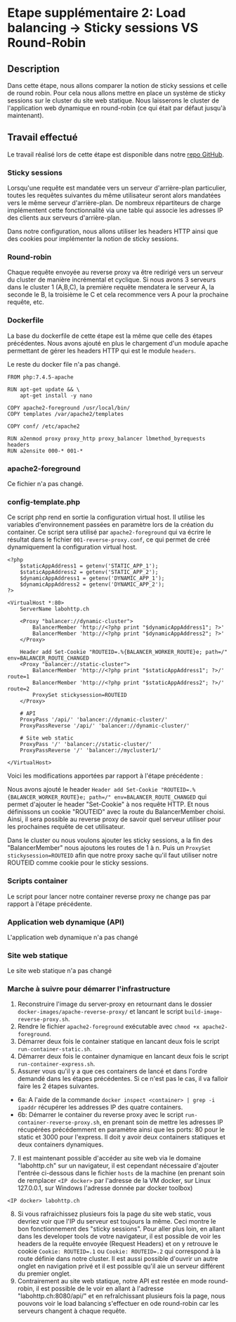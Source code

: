 # Etape supplémentaire 2: Load balancing -> Sticky sessions VS Round-Robin
## Description
Dans cette étape, nous allons comparer la notion de sticky sessions et celle de round robin. Pour cela nous allons mettre en place un système de sticky sessions sur le cluster du site web statique. Nous laisserons le cluster de l'application web dynamique en round-robin (ce qui était par défaut jusqu'à maintenant).

## Travail effectué
Le travail réalisé lors de cette étape est disponible dans notre [repo GitHub](https://github.com/gollgot/RES_HTTPInfra/tree/fb-load-balancer).

### Sticky sessions
Lorsqu'une requête est mandatée vers un serveur d'arrière-plan particulier, toutes les requêtes suivantes du même utilisateur seront alors mandatées vers le même serveur d'arrière-plan. De nombreux répartiteurs de charge implémentent cette fonctionnalité via une table qui associe les adresses IP des clients aux serveurs d'arrière-plan.

Dans notre configuration, nous allons utiliser les headers HTTP ainsi que des cookies pour implémenter la notion de sticky sessions.

### Round-robin
Chaque requête envoyée au reverse proxy va être redirigé vers un serveur du cluster de manière incrémental et cyclique. Si nous avons 3 serveurs dans le cluster 1 (A,B,C), la première requête mendatera le serveur A, la seconde le B, la troisième le C et cela recommence vers A pour la prochaine requête, etc. 

### Dockerfile
La base du dockerfile de cette étape est la même que celle des étapes précédentes. Nous avons ajouté en plus le chargement d'un module apache permettant de gérer les headers HTTP qui est le module `headers`.

Le reste du docker file n'a pas changé.

```
FROM php:7.4.5-apache

RUN apt-get update && \
    apt-get install -y nano
    
COPY apache2-foreground /usr/local/bin/
COPY templates /var/apache2/templates

COPY conf/ /etc/apache2

RUN a2enmod proxy proxy_http proxy_balancer lbmethod_byrequests headers
RUN a2ensite 000-* 001-*
```

### apache2-foreground
Ce fichier n'a pas changé.

### config-template.php
Ce script php rend en sortie la configuration virtual host. Il utilise les variables d'environnement passées en paramètre lors de la création du container. Ce script sera utilisé par `apache2-foreground` qui va écrire le résultat dans le fichier `001-reverse-proxy.conf`, ce qui permet de créé dynamiquement la configuration virtual host.
```
<?php
	$staticAppAddress1 = getenv('STATIC_APP_1');
	$staticAppAddress2 = getenv('STATIC_APP_2');
	$dynamicAppAddress1 = getenv('DYNAMIC_APP_1');
	$dynamicAppAddress2 = getenv('DYNAMIC_APP_2');
?>

<VirtualHost *:80>
	ServerName labohttp.ch

	<Proxy "balancer://dynamic-cluster">
		BalancerMember 'http://<?php print "$dynamicAppAddress1"; ?>'
		BalancerMember 'http://<?php print "$dynamicAppAddress2"; ?>'
	</Proxy>
	
	Header add Set-Cookie "ROUTEID=.%{BALANCER_WORKER_ROUTE}e; path=/" env=BALANCER_ROUTE_CHANGED
	<Proxy "balancer://static-cluster">
		BalancerMember 'http://<?php print "$staticAppAddress1"; ?>/' route=1
		BalancerMember 'http://<?php print "$staticAppAddress2"; ?>/' route=2
		ProxySet stickysession=ROUTEID
	</Proxy>

	# API
	ProxyPass '/api/' 'balancer://dynamic-cluster/'
	ProxyPassReverse '/api/' 'balancer://dynamic-cluster/'

	# Site web static
	ProxyPass '/' 'balancer://static-cluster/'
	ProxyPassReverse '/' 'balancer://mycluster1/'
	
</VirtualHost>

```
Voici les modifications apportées par rapport à l'étape précédente :

Nous avons ajouté le header `Header add Set-Cookie "ROUTEID=.%{BALANCER_WORKER_ROUTE}e; path=/" env=BALANCER_ROUTE_CHANGED` qui permet d'ajouter le header "Set-Cookie" à nos requête HTTP. Et nous définissons un cookie "ROUTEID" avec la route du BalancerMember choisi. Ainsi, il sera possible au reverse proxy de savoir quel serveur utiliser pour les prochaines requête de cet utilisateur.

Dans le cluster ou nous voulons ajouter les sticky sessions, a la fin des "BalancerMember" nous ajoutons les routes de 1 à n. Puis un `ProxySet stickysession=ROUTEID` afin que notre proxy sache qu'il faut utiliser notre ROUTEID comme cookie pour le sticky sessions.

### Scripts container
Le script pour lancer notre container reverse proxy ne change pas par rapport à l'étape précédente.

### Application web dynamique (API)
L'application web dynamique n'a pas changé

### Site web statique
Le site web statique n'a pas changé

### Marche à suivre pour démarrer l'infrastructure
1. Reconstruire l'image du server-proxy en retournant dans le dossier `docker-images/apache-reverse-proxy/` et lancant le script `build-image-reverse-proxy.sh`.
2. Rendre le fichier `apache2-foreground` exécutable avec `chmod +x apache2-foreground`.
3. Démarrer deux fois le container statique en lancant deux fois le script `run-container-static.sh`.
4. Démarrer deux fois le container dynamique en lancant deux fois le script `run-container-express.sh`.
5. Assurer vous qu'il y a que ces containers de lancé et dans l'ordre demandé dans les étapes précédentes. Si ce n'est pas le cas, il va falloir faire les 2 étapes suivantes.
- 6a: A l'aide de la commande `docker inspect <container> | grep -i ipaddr` récupérer les addresses IP des quatre containers.
- 6b: Démarrer le container du reverse proxy avec le script `run-container-reverse-proxy.sh`, en prenant soin de mettre les adresses IP récupérées précédemment en paramètre ainsi que les ports: 80 pour le static et 3000 pour l'express. Il doit y avoir deux containers statiques et deux containers dynamiques.
7. Il est maintenant possible d'accéder au site web via le domaine "labohttp.ch" sur un navigateur, il est cependant nécessaire d'ajouter l'entrée ci-dessous dans le fichier `hosts` de la machine (en prenant soin de remplacer `<IP docker>` par l'adresse de la VM docker, sur Linux 127.0.0.1, sur Windows l'adresse donnée par docker toolbox)
```
<IP docker> labohttp.ch
```
8. Si vous rafraichissez plusieurs fois la page du site web static, vous devriez voir que l'IP du serveur est toujours la même. Ceci montre le bon fonctionnement des "sticky sessions". Pour aller plus loin, en allant dans les developer tools de votre navigateur, il est possible de voir les headers de la requête envoyée (Request Headers) et on y retrouve le cookie `Cookie: ROUTEID=.1` ou `Cookie: ROUTEID=.2` qui correspond à la route définie dans notre cluster. Il est aussi possible d'ouvrir un autre onglet en navigation privé et il est possible qu'il aie un serveur différent du premier onglet.
9. Contrairement au site web statique, notre API est restée en mode round-robin, il est possible de le voir en allant à l'adresse "labohttp.ch:8080/api/" et en refraîchissant plusieurs fois la page, nous pouvons voir le load balancing s'effectuer en ode round-robin car les serveurs changent à chaque requête. 